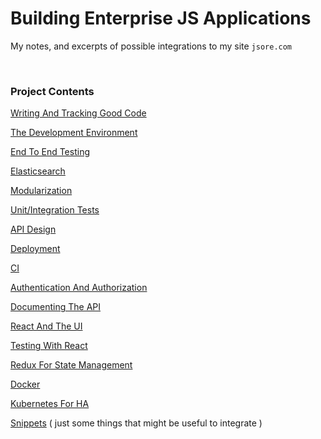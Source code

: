 # Building Enterprise JS Applications

My notes, and excerpts of possible integrations to my site `jsore.com`

<br>

### Project Contents

[Writing And Tracking Good Code](https://github.com/jsore/notes/blob/master/v2/enterprise-js/writing-and-tracking-good-code.md)

[The Development Environment](https://github.com/jsore/notes/blob/master/v2/enterprise-js/the-development-environment.md)

[End To End Testing](https://github.com/jsore/notes/blob/master/v2/enterprise-js/end-to-end-testing.md)

[Elasticsearch](https://github.com/jsore/notes/blob/master/v2/enterprise-js/elasticsearch.md)

[Modularization](https://github.com/jsore/notes/blob/master/v2/enterprise-js/modularization.md)

[Unit/Integration Tests](https://github.com/jsore/notes/blob/master/v2/enterprise-js/unit-integration-tests.md)

[API Design](https://github.com/jsore/notes/blob/master/v2/enterprise-js/api-design.md)

[Deployment](https://github.com/jsore/notes/blob/master/v2/enterprise-js/deployment.md)

[CI](https://github.com/jsore/notes/blob/master/v2/enterprise-js/ci.md)

[Authentication And Authorization](https://github.com/jsore/notes/blob/master/v2/enterprise-js/authentication-authorization.md)

[Documenting The API](https://github.com/jsore/notes/blob/master/v2/enterprise-js/document-api.md)

[React And The UI](https://github.com/jsore/notes/blob/master/v2/enterprise-js/react-ui.md)

[Testing With React](https://github.com/jsore/notes/blob/master/v2/enterprise-js/testing-react.md)

[Redux For State Management](https://github.com/jsore/notes/blob/master/v2/enterprise-js/redux-state-management.md)

[Docker](https://github.com/jsore/notes/blob/master/v2/enterprise-js/docker.md)

[Kubernetes For HA](https://github.com/jsore/notes/blob/master/v2/enterprise-js/kubernetes.md)

[Snippets](https://github.com/jsore/notes/blob/master/v2/enterprise-js/snippets.md) ( just some things that might be useful to integrate )